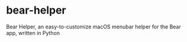 # bear-helper
Bear Helper, an easy-to-customize macOS menubar helper for the Bear app, written in Python
